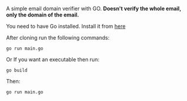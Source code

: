 A simple email domain verifier with GO.
**Doesn't verify the whole email, only the domain of the email.**

You need to have Go installed. Install it from [here](https://go.dev/dl/)

After cloning run the following commands:
```
go run main.go
```
Or If you want an executable then run:
~~~
go build
~~~

Then:
~~~
go run main.go
~~~

